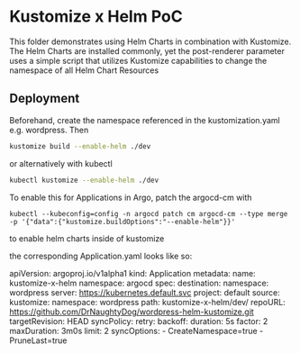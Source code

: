# Kustomize x Helm PoC

This folder demonstrates using Helm Charts in combination with Kustomize. The Helm Charts are installed commonly, yet the post-renderer parameter uses a simple script that utilizes Kustomize capabilities to change the namespace of all Helm Chart Resources

## Deployment

Beforehand, create the namespace referenced in the kustomization.yaml e.g. wordpress.
Then
```bash
kustomize build --enable-helm ./dev
```
or alternatively with kubectl
```bash
kubectl kustomize --enable-helm ./dev
```

To enable this for Applications in Argo, patch the argocd-cm with 
```shell
kubectl --kubeconfig=config -n argocd patch cm argocd-cm --type merge -p '{"data":{"kustomize.buildOptions":"--enable-helm"}}'
```
to enable helm charts inside of kustomize

the corresponding Application.yaml looks like so:

apiVersion: argoproj.io/v1alpha1
kind: Application
metadata:
  name: kustomize-x-helm
  namespace: argocd
spec:
  destination:
    namespace: wordpress
    server: https://kubernetes.default.svc
  project: default
  source:
    kustomize:
      namespace: wordpress
    path: kustomize-x-helm/dev/
    repoURL: https://github.com/DrNaughtyDog/wordpress-helm-kustomize.git
    targetRevision: HEAD
  syncPolicy:
    retry:
      backoff:
        duration: 5s
        factor: 2
        maxDuration: 3m0s
      limit: 2
    syncOptions:
    - CreateNamespace=true
    - PruneLast=true

